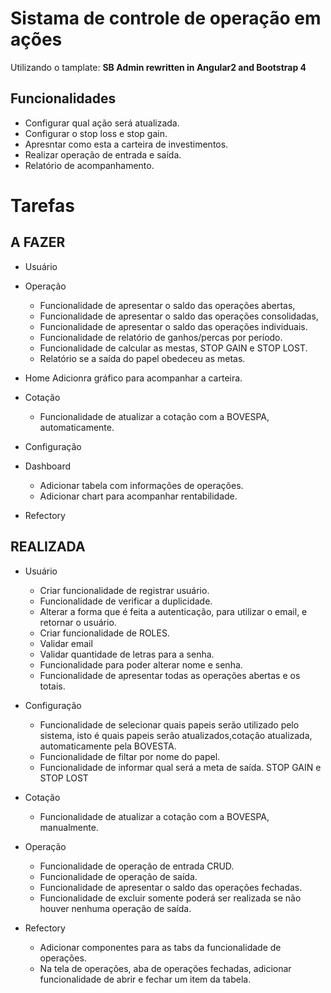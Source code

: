 # Sistama de controle de operação em ações

Utilizando o tamplate: **SB Admin rewritten in Angular2 and Bootstrap 4**

## Funcionalidades
- Configurar qual ação será atualizada.
- Configurar o stop loss e stop gain.
- Apresntar como esta a carteira de investimentos.
- Realizar operação de entrada e saída.
- Relatório de acompanhamento.

# Tarefas 
## A FAZER
- Usuário
- Operação			
	+ Funcionalidade de apresentar o saldo das operações abertas, 
	+ Funcionalidade de apresentar o saldo das operações consolidadas,
	+ Funcionalidade de apresentar o saldo das operações individuais.
	+ Funcionalidade de relatório de ganhos/percas por período.
	+ Funcionalidade de calcular as mestas, STOP GAIN e STOP LOST.
	+ Relatório se a saída do papel obedeceu as metas.

- Home
	Adicionra gráfico para acompanhar a carteira.

- Cotação	
	+ Funcionalidade de atualizar a cotação com a BOVESPA, automaticamente.

- Configuração

- Dashboard
	+ Adicionar tabela com informações de operações.
	+ Adicionar chart para acompanhar rentabilidade.

- Refectory
	
	
## REALIZADA
- Usuário
	+   Criar funcionalidade de registrar usuário.
	+	Funcionalidade de verificar a duplicidade.
	+	Alterar a forma que é feita a autenticação, para utilizar o email, e retornar o usuário.
	+	Criar funcionalidade de ROLES.
	+	Validar email
	+	Validar quantidade de letras para a senha.
	+	Funcionalidade para poder alterar nome e senha.
	+   Funcionalidade de apresentar todas as operações abertas e os totais.

- Configuração
	+ Funcionalidade de selecionar quais papeis serão utilizado pelo sistema, isto é quais papeis serão atualizados,cotação atualizada, automaticamente pela BOVESTA.
	+ Funcionalidade de filtar por nome do papel.
	+ Funcionalidade de informar qual será a meta de saída. STOP GAIN e STOP LOST

- Cotação
	+ Funcionalidade de atualizar a cotação com a BOVESPA, manualmente.

- Operação
	+ Funcionalidade de operação de entrada CRUD.
	+ Funcionalidade de operação de saída.
	+ Funcionalidade de apresentar o saldo das operações fechadas. 
	+ Funcionalidade de excluir somente poderá ser realizada se não houver nenhuma operação de saída.

- Refectory
	+ Adicionar componentes para as tabs da funcionalidade de operações.
	+ Na tela de operações, aba de operações fechadas, adicionar funcionalidade de abrir e fechar um item da tabela.
